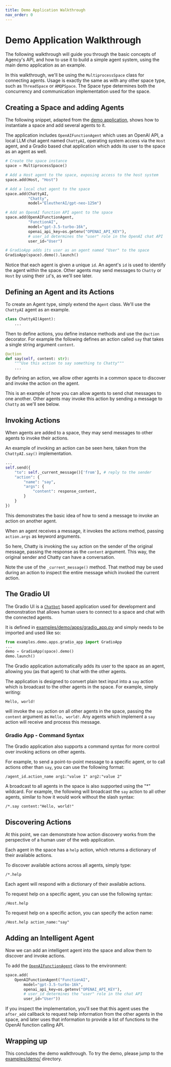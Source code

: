 ```yaml
---
title: Demo Application Walkthrough
nav_order: 0
---
```


# Demo Application Walkthrough

The following walkthrough will guide you through the basic concepts of Agency's
API, and how to use it to build a simple agent system, using the main demo
application as an example.

In this walkthrough, we'll be using the `MultiprocessSpace` class for connecting
agents. Usage is exactly the same as with any other space type, such as
`ThreadSpace` or `AMQPSpace`. The Space type determines both the concurrency and
communication implementation used for the space.

## Creating a Space and adding Agents

The following snippet, adapted from the [demo
application](https://github.com/operand/agency/tree/main/examples/demo/), shows
how to instantiate a space and add several agents to it.

The application includes `OpenAIFunctionAgent` which uses an OpenAI API, a local
LLM chat agent named `ChattyAI`, operating system access via the `Host` agent,
and a Gradio based chat application which adds its user to the space as an agent
as well.

```python
# Create the space instance
space = MultiprocessSpace()

# Add a Host agent to the space, exposing access to the host system
space.add(Host, "Host")

# Add a local chat agent to the space
space.add(ChattyAI,
          "Chatty",
          model="EleutherAI/gpt-neo-125m")

# Add an OpenAI function API agent to the space
space.add(OpenAIFunctionAgent,
          "FunctionAI",
          model="gpt-3.5-turbo-16k",
          openai_api_key=os.getenv("OPENAI_API_KEY"),
          # user_id determines the "user" role in the OpenAI chat API
          user_id="User")

# GradioApp adds its user as an agent named "User" to the space
GradioApp(space).demo().launch()
```

Notice that each agent is given a unique `id`. An agent's `id` is used to
identify the agent within the space. Other agents may send messages to `Chatty`
or `Host` by using their `id`'s, as we'll see later.

## Defining an Agent and its Actions

To create an Agent type, simply extend the `Agent` class. We'll use the
`ChattyAI` agent as an example.

```python
class ChattyAI(Agent):
    ...
```

Then to define actions, you define instance methods and use the `@action`
decorator. For example the following defines an action called `say` that takes a
single string argument `content`.

```python
@action
def say(self, content: str):
    """Use this action to say something to Chatty"""
    ...
```

By defining an action, we allow other agents in a common space to discover and
invoke the action on the agent.

This is an example of how you can allow agents to send chat messages to one
another. Other agents may invoke this action by sending a message to `Chatty`
as we'll see below.


## Invoking Actions

When agents are added to a space, they may send messages to other agents to
invoke their actions.

An example of invoking an action can be seen here, taken from the
`ChattyAI.say()` implementation.

```python
...
self.send({
    "to": self._current_message()['from'], # reply to the sender
    "action": {
        "name": "say",
        "args": {
            "content": response_content,
        }
    }
})
```

This demonstrates the basic idea of how to send a message to invoke an action
on another agent.

When an agent receives a message, it invokes the actions method, passing
`action.args` as keyword arguments.

So here, Chatty is invoking the `say` action on the sender of the original
message, passing the response as the `content` argument. This way, the original
sender and Chatty can have a conversation.

Note the use of the `_current_message()` method. That method may be used during
an action to inspect the entire message which invoked the current action.


## The Gradio UI

The Gradio UI is a [`Chatbot`](https://www.gradio.app/docs/chatbot) based
application used for development and demonstration that allows human users to
connect to a space and chat with the connected agents.

It is defined in
[examples/demo/apps/gradio_app.py](https://github.com/operand/agency/tree/main/examples/demo/apps/gradio_app.py)
and simply needs to be imported and used like so:

```python
from examples.demo.apps.gradio_app import GradioApp
...
demo = GradioApp(space).demo()
demo.launch()
```

The Gradio application automatically adds its user to the space as an agent,
allowing you (as that agent) to chat with the other agents.

The application is designed to convert plain text input into a `say` action
which is broadcast to the other agents in the space. For example, simply
writing:

```
Hello, world!
```

will invoke the `say` action on all other agents in the space, passing the
`content` argument as `Hello, world!`. Any agents which implement a `say` action
will receive and process this message.


### Gradio App - Command Syntax

The Gradio application also supports a command syntax for more control over
invoking actions on other agents.

For example, to send a point-to-point message to a specific agent, or to call
actions other than `say`, you can use the following format:

```
/agent_id.action_name arg1:"value 1" arg2:"value 2"
```

A broadcast to all agents in the space is also supported using the "*" wildcard.
For example, the following will broadcast the `say` action to all other agents,
similar to how it would work without the slash syntax:

```
/*.say content:"Hello, world!"
```

## Discovering Actions

At this point, we can demonstrate how action discovery works from the
perspective of a human user of the web application.

Each agent in the space has a `help` action, which returns a dictionary of their
available actions.

To discover available actions across all agents, simply type:
```
/*.help
```

Each agent will respond with a dictionary of their available actions.

To request help on a specific agent, you can use the following syntax:
```
/Host.help
```

To request help on a specific action, you can specify the action name:
```
/Host.help action_name:"say"
```


## Adding an Intelligent Agent

Now we can add an intelligent agent into the space and allow them to discover
and invoke actions.

To add the [`OpenAIFunctionAgent`](https://github.com/operand/agency/tree/main/agency/agents/demo_agent.py) class to the
environment:

```python
space.add(
    OpenAIFunctionAgent("FunctionAI",
        model="gpt-3.5-turbo-16k",
        openai_api_key=os.getenv("OPENAI_API_KEY"),
        # user_id determines the "user" role in the chat API
        user_id="User"))
```

If you inspect the implementation, you'll see that this agent uses the
`after_add` callback to request help information from the other agents in the
space, and later uses that information to provide a list of functions to the
OpenAI function calling API.

## Wrapping up

This concludes the demo walkthrough. To try the demo, please jump to the
[examples/demo/](https://github.com/operand/agency/tree/main/examples/demo/)
directory.

